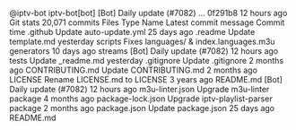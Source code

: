 @iptv-bot
iptv-bot[bot] [Bot] Daily update (#7082)
…
0f291b8
12 hours ago
Git stats
 20,071 commits
Files
Type
Name
Latest commit message
Commit time
.github
Update auto-update.yml
25 days ago
.readme
Update template.md
yesterday
scripts
Fixes languages/ & index.languages.m3u generators
10 days ago
streams
[Bot] Daily update (#7082)
12 hours ago
tests
Update _readme.md
yesterday
.gitignore
Update .gitignore
2 months ago
CONTRIBUTING.md
Update CONTRIBUTING.md
2 months ago
LICENSE
Rename LICENSE.md to LICENSE
3 years ago
README.md
[Bot] Daily update (#7082)
12 hours ago
m3u-linter.json
Upgrade m3u-linter package
4 months ago
package-lock.json
Upgrade iptv-playlist-parser package
2 months ago
package.json
Update package.json
25 days ago
README.md
